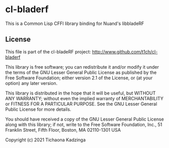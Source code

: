 # cl-bladerf
This is a Common Lisp CFFI library binding for Nuand's libbladeRF

## License

This file is part of the cl-bladeRF project:
    http://www.github.com/t1ch/cl-bladerf
 
  This library is free software; you can redistribute it and/or
  modify it under the terms of the GNU Lesser General Public
  License as published by the Free Software Foundation; either
  version 2.1 of the License, or (at your option) any later version.
 
  This library is distributed in the hope that it will be useful,
  but WITHOUT ANY WARRANTY; without even the implied warranty of
  MERCHANTABILITY or FITNESS FOR A PARTICULAR PURPOSE.  See the GNU
  Lesser General Public License for more details.
 
  You should have received a copy of the GNU Lesser General Public
  License along with this library; if not, write to the Free Software
  Foundation, Inc., 51 Franklin Street, Fifth Floor, Boston, MA 02110-1301 USA
 


Copyright (c) 2021 Tichaona Kadzinga


